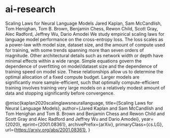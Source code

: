 # ai-research

Scaling Laws for Neural Language Models
Jared Kaplan, Sam McCandlish, Tom Henighan, Tom B. Brown, Benjamin Chess, Rewon Child, Scott Gray, Alec Radford, Jeffrey Wu, Dario Amodei
We study empirical scaling laws for language model performance on the cross-entropy loss. The loss scales as a power-law with model size, dataset size, and the amount of compute used for training, with some trends spanning more than seven orders of magnitude. Other architectural details such as network width or depth have minimal effects within a wide range. Simple equations govern the dependence of overfitting on model/dataset size and the dependence of training speed on model size. These relationships allow us to determine the optimal allocation of a fixed compute budget. Larger models are significantly more sample-efficient, such that optimally compute-efficient training involves training very large models on a relatively modest amount of data and stopping significantly before convergence.

@misc{kaplan2020scalinglawsneurallanguage,
      title={Scaling Laws for Neural Language Models}, 
      author={Jared Kaplan and Sam McCandlish and Tom Henighan and Tom B. Brown and Benjamin Chess and Rewon Child and Scott Gray and Alec Radford and Jeffrey Wu and Dario Amodei},
      year={2020},
      eprint={2001.08361},
      archivePrefix={arXiv},
      primaryClass={cs.LG},
      url={https://arxiv.org/abs/2001.08361}, 
}

